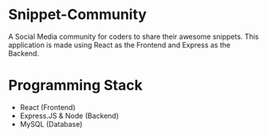 # Snippet-Community
A Social Media community for coders to share their awesome snippets. This application is made using React as the Frontend and Express as the Backend.

# Programming Stack
- React (Frontend)
- Express.JS & Node (Backend)
- MySQL (Database)